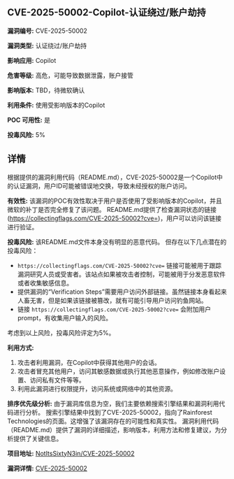 ## CVE-2025-50002-Copilot-认证绕过/账户劫持

**漏洞编号:** CVE-2025-50002

**漏洞类型:** 认证绕过/账户劫持

**影响应用:** Copilot

**危害等级:** 高危，可能导致数据泄露，账户接管

**影响版本:** TBD，待微软确认

**利用条件:** 使用受影响版本的Copilot

**POC 可用性:** 是

**投毒风险:** 5%

## 详情

根据提供的漏洞利用代码（README.md），CVE-2025-50002是一个Copilot中的认证漏洞，用户ID可能被错误地交换，导致未经授权的账户访问。 

**有效性:**
该漏洞的POC有效性取决于用户是否使用了受影响版本的Copilot，并且微软的补丁是否完全修复了该问题。 README.md提供了检查漏洞状态的链接(https://collectingflags.com/CVE-2025-50002?cve=)，用户可以访问该链接进行验证。

**投毒风险:**
该README.md文件本身没有明显的恶意代码。 但存在以下几点潜在的投毒风险：
*   `https://collectingflags.com/CVE-2025-50002?cve=` 链接可能被用于跟踪漏洞研究人员或受害者。该站点如果被攻击者控制，可能被用于分发恶意软件或者收集敏感信息。
*   提供漏洞的“Verification Steps”需要用户访问外部链接。虽然链接本身看起来人畜无害，但是如果该链接被篡改，就有可能引导用户访问钓鱼网站。
*   链接 `https://collectingflags.com/CVE-2025-50002?cve=` 会附加用户prompt，有收集用户输入的风险。

考虑到以上风险，投毒风险评定为5%。

**利用方式:**
1.  攻击者利用漏洞，在Copilot中获得其他用户的会话。
2.  攻击者冒充其他用户，访问其敏感数据或执行其他恶意操作，例如修改账户设置、访问私有文件等等。
3.  利用此漏洞进行权限提升，访问系统或网络中的其他资源。

**排序优先级分析:**
由于漏洞库信息为空，我们主要依赖搜索引擎结果和漏洞利用代码进行分析。
搜索引擎结果中找到了CVE-2025-50002，指向了Rainforest Technologies的页面。这增强了该漏洞存在的可能性和真实性。
漏洞利用代码（README.md）提供了漏洞的详细描述，影响版本，利用方法和修复建议，为分析提供了关键信息。


**项目地址:** [NotItsSixtyN3in/CVE-2025-50002](https://github.com/NotItsSixtyN3in/CVE-2025-50002)

**漏洞详情:** [CVE-2025-50002](https://nvd.nist.gov/vuln/detail/CVE-2025-50002)